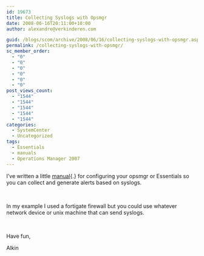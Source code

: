 ```yaml
---
id: 19673
title: Collecting Syslogs with Opsmgr
date: 2008-06-16T20:11:00+10:00
author: alexandre@verkinderen.com

guid: /blogs/scom/archive/2008/06/16/collecting-syslogs-with-opsmgr.aspx
permalink: /collecting-syslogs-with-opsmgr/
sc_member_order:
  - "0"
  - "0"
  - "0"
  - "0"
  - "0"
  - "0"
post_views_count:
  - "1544"
  - "1544"
  - "1544"
  - "1544"
  - "1544"
categories:
  - SystemCenter
  - Uncategorized
tags:
  - Essentials
  - manuals
  - Operations Manager 2007
---
```

I&#8217;ve written a little [manual](http://scug.be/files/folders/scom/entry144.aspx){.} for configuring your opsmgr or Essentials so you can collect and generate alerts based on syslogs.

&nbsp;

In my example I used a fortigate firewall but you could use whatever network device or unix machine that can send syslogs.

&nbsp;

Have fun,

Alkin
